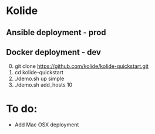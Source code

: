# Kolide
## Ansible deployment - prod

## Docker deployment - dev
0. git clone https://github.com/kolide/kolide-quickstart.git
0. cd kolide-quickstart
0. ./demo.sh up simple
0. ./demo.sh add_hosts 10

# To do:
* Add Mac OSX deployment
